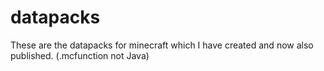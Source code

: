 # datapacks
These are the datapacks for minecraft which I have created and now also published. (.mcfunction not Java)
